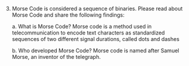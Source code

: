 

3. Morse Code is considered a sequence of binaries. Please read about Morse Code and share the following findings:

	a. What is Morse Code?
	Morse code is a method used in telecommunication to encode text characters as standardized sequences of two different signal durations, called dots and dashes
	
	b. Who developed Morse Code?
	Morse code is named after Samuel Morse, an inventor of the telegraph.